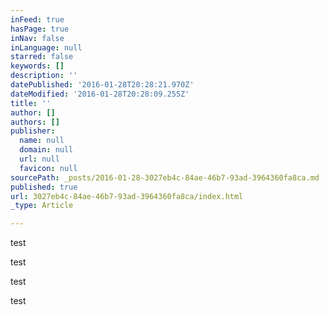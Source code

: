 ```yaml
---
inFeed: true
hasPage: true
inNav: false
inLanguage: null
starred: false
keywords: []
description: ''
datePublished: '2016-01-28T20:28:21.970Z'
dateModified: '2016-01-28T20:28:09.255Z'
title: ''
author: []
authors: []
publisher:
  name: null
  domain: null
  url: null
  favicon: null
sourcePath: _posts/2016-01-28-3027eb4c-84ae-46b7-93ad-3964360fa8ca.md
published: true
url: 3027eb4c-84ae-46b7-93ad-3964360fa8ca/index.html
_type: Article

---
```

test

test

test

test